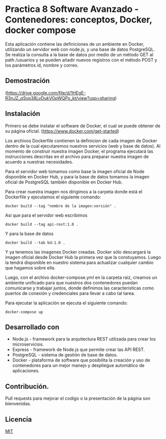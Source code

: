 # Practica 8 Software Avanzado -  Contenedores: conceptos, Docker, docker compose
Esta aplicación contiene las definiciones de un ambiente en Docker, utilizando un servidor web con node.js, y una base de datos PostgreSQL.
Se realiza la consulta a la base de datos por medio de un método GET al path /usuarios y se pueden añadir nuevos registros con el método POST y los parámetros id, nombre y correo.

## Demostración
(https://drive.google.com/file/d/1HEgE-R3nJZ_qSyp38LvDukVGpWQPx_kt/view?usp=sharing)

## Instalación
Primero se debe instalar el software de Docker, el cual se puede obtener de su página oficial.
(https://www.docker.com/get-started)

Los archivos Dockerfile contienen la definicion de cada imagen de Docker dentro de la cual ejecutaremos nuestros servicios (web y base de datos). Al momento de construir nuestra imagen Docker, el programa ejecutará las instrucciones descritas en el archivo para preparar nuestra imagen de acuerdo a nuestras necesidades.

Para el servidor web tomamos como base la imagen oficial de Node disponible en Docker Hub, y para la base de datos tomamos la imagen oficial de PostgreSQL también disponible en Docker Hub.

Para crear nuestra imagen nos dirigimos a la carpeta donde está el Dockerfile y ejecutamos el siguiente comando:
```
docker build --tag "nombre de la imagen:versión" .
```
Así que para el servidor web escribimos
```
docker build --tag api-rest:1.0 .
```
Y para la base de datos 
```
docker build --tab bd:1.0 .
```

Y ya tenemos las imagenes Docker creadas. Docker sólo descargará la imagen oficial desde Docker Hub la primera vez que la constuyamos. Luego la tendrá disponible en nuestro sistema para actualizar cualquier cambio que hagamos sobre ella.

Luego, con el archivo docker-compose.yml en la carpeta raíz, creamos un ambiente unificado para que nuestros dos contenedores puedan comunicarse y trabajar juntos, donde definimos las caracteristicas como puertos de conexión y credenciales para llevar a cabo tal tarea.

Para ejecutar la aplicación se ejecuta el siguiente comando:
```
docker-compose up
```


## Desarrollado con
- Node.js - framework para la arquitectura REST utilizada para crear los microservicios.
- Express - framework de Node.js que permite crear las API REST.
- PostgreSQL - sistema de gestión de base de datos.
- Docker - plataforma de software que posibilita la creación y uso de contenedores para un mejor manejo y despliegue automático de aplicaciones.

## Contribución.
Pull requests para mejorar el codigo o la presentación de la página son bienvenidas.

## Licencia
[MIT](https://choosealicense.com/licenses/mit/)
